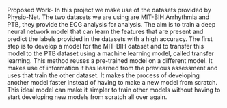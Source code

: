 Proposed Work-
In this project we make use of the datasets provided by Physio-Net. The two datasets we are using are MIT-BIH Arrhythmia and PTB, they provide the ECG analysis for analysis. The aim is to train a deep neural network model that can learn the features that are present and predict the labels provided in the datasets with a high accuracy. The first step is to develop a model for the MIT-BIH dataset and to transfer this model to the PTB dataset using a machine learning model, called transfer learning. This method reuses a pre-trained model on a different model. It makes use of information it has learned from the previous assessment and uses that train the other dataset. It makes the process of developing another model faster instead of having to make a new model from scratch. This ideal model can make it simpler to train other models without having to start developing new models from scratch all over again.
